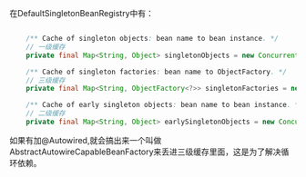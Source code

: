在DefaultSingletonBeanRegistry中有：

```java

	/** Cache of singleton objects: bean name to bean instance. */
	// 一级缓存
	private final Map<String, Object> singletonObjects = new ConcurrentHashMap<>(256);

	/** Cache of singleton factories: bean name to ObjectFactory. */
	// 三级缓存
	private final Map<String, ObjectFactory<?>> singletonFactories = new HashMap<>(16);

	/** Cache of early singleton objects: bean name to bean instance. */
	// 二级缓存
	private final Map<String, Object> earlySingletonObjects = new ConcurrentHashMap<>(16);
```

如果有加@Autowired,就会搞出来一个叫做AbstractAutowireCapableBeanFactory来丢进三级缓存里面，这是为了解决循环依赖。